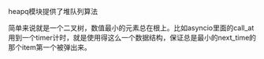 heapq模块提供了堆队列算法

简单来说就是一个二叉树，数值最小的元素总在根上。比如asyncio里面的call\_at用到一个timer计时，就是使用得这么一个数据结构，保证总是最小的next\_time的那个item第一个被弹出来。